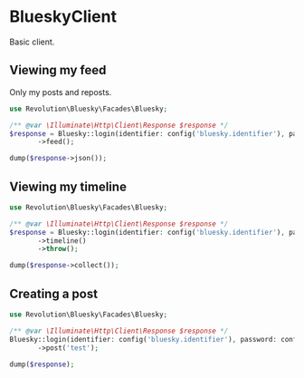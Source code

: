 BlueskyClient
====

Basic client.

## Viewing my feed
Only my posts and reposts.

```php
use Revolution\Bluesky\Facades\Bluesky;

/** @var \Illuminate\Http\Client\Response $response */
$response = Bluesky::login(identifier: config('bluesky.identifier'), password: config('bluesky.password'))
       ->feed();

dump($response->json());
```

## Viewing my timeline
```php
use Revolution\Bluesky\Facades\Bluesky;

/** @var \Illuminate\Http\Client\Response $response */
$response = Bluesky::login(identifier: config('bluesky.identifier'), password: config('bluesky.password'))
       ->timeline()
       ->throw();

dump($response->collect());
```

## Creating a post

```php
use Revolution\Bluesky\Facades\Bluesky;

/** @var \Illuminate\Http\Client\Response $response */
Bluesky::login(identifier: config('bluesky.identifier'), password: config('bluesky.password'))
       ->post('test');

dump($response);
```
